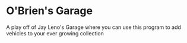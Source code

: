 # O'Brien's Garage
A play off of Jay Leno's Garage where you can use this program to add vehicles to your ever growing collection

